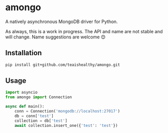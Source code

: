 # amongo

A natively asynchronous MongoDB driver for Python.

As always, this is a work in progress. The API and name are not stable and will change.
Name suggestions are welcome 😊

## Installation

```bash
pip install git+github.com/teaishealthy/amongo.git
```

## Usage

```python
import asyncio
from amongo import Connection

async def main():
    conn = Connection('mongodb://localhost:27017')
    db = conn['test']
    collection = db['test']
    await collection.insert_one({'test': 'test'})
```